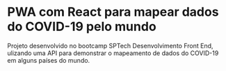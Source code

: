 # PWA com React para mapear dados do COVID-19 pelo mundo

Projeto desenvolvido no bootcamp SPTech Desenvolvimento Front End, ulizando uma API para demonstrar o mapeamento de dados do COVID-19 em alguns países do mundo.
